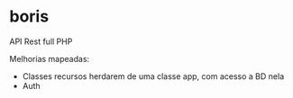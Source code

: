 # boris
API Rest full PHP

Melhorias mapeadas:
- Classes recursos herdarem de uma classe app, com acesso a BD nela
- Auth
